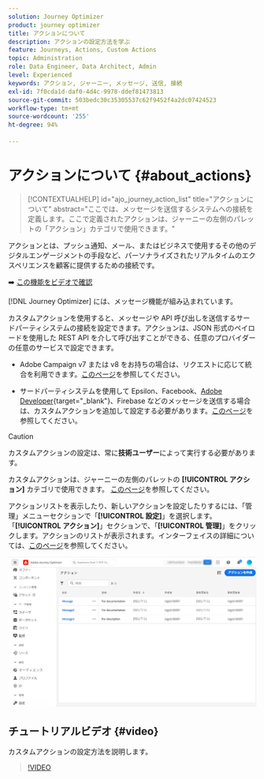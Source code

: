 ```yaml
---
solution: Journey Optimizer
product: journey optimizer
title: アクションについて
description: アクションの設定方法を学ぶ
feature: Journeys, Actions, Custom Actions
topic: Administration
role: Data Engineer, Data Architect, Admin
level: Experienced
keywords: アクション, ジャーニー, メッセージ, 送信, 接続
exl-id: 7f0cda1d-daf0-4d4c-9978-ddef81473813
source-git-commit: 503bedc30c35305537c62f9452f4a2dc07424523
workflow-type: tm+mt
source-wordcount: '255'
ht-degree: 94%

---
```


# アクションについて {#about_actions}

>[!CONTEXTUALHELP]
>id="ajo_journey_action_list"
>title="アクションについて"
>abstract="ここでは、メッセージを送信するシステムへの接続を定義します。ここで定義されたアクションは、ジャーニーの左側のパレットの「アクション」カテゴリで使用できます。"

アクションとは、プッシュ通知、メール、またはビジネスで使用するその他のデジタルエンゲージメントの手段など、パーソナライズされたリアルタイムのエクスペリエンスを顧客に提供するための接続です。

➡️ [この機能をビデオで確認](#video)

[!DNL Journey Optimizer] には、メッセージ機能が組み込まれています。

カスタムアクションを使用すると、メッセージや API 呼び出しを送信するサードパーティシステムの接続を設定できます。アクションは、JSON 形式のペイロードを使用した REST API を介して呼び出すことができる、任意のプロバイダーの任意のサービスで設定できます。

* Adobe Campaign v7 または v8 をお持ちの場合は、リクエストに応じて統合を利用できます。[このページ](../action/acc-action.md)を参照してください。

* サードパーティシステムを使用して Epsilon、Facebook、[Adobe Developer](https://developer.adobe.com/){target="_blank"}、Firebase などのメッセージを送信する場合は、カスタムアクションを追加して設定する必要があります。[このページ](../action/about-custom-action-configuration.md)を参照してください。

>[!CAUTION]
>
>カスタムアクションの設定は、常に&#x200B;**技術ユーザー**&#x200B;によって実行する必要があります。

カスタムアクションは、ジャーニーの左側のパレットの **[!UICONTROL アクション]** カテゴリで使用できます。 [このページ](../building-journeys/about-journey-activities.md#action-activities)を参照してください。

アクションリストを表示したり、新しいアクションを設定したりするには、「管理」メニューセクションで「**[!UICONTROL 設定]**」を選択します。「**[!UICONTROL アクション]**」セクションで、「**[!UICONTROL 管理]**」をクリックします。アクションのリストが表示されます。インターフェイスの詳細については、[このページ](../start/user-interface.md)を参照してください。

![](assets/custom1.png)

## チュートリアルビデオ {#video}

カスタムアクションの設定方法を説明します。

>[!VIDEO](https://video.tv.adobe.com/v/3428396?quality=12)
